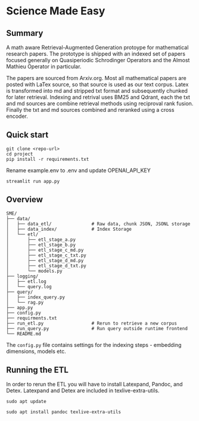 # Science Made Easy

## Summary
A math aware Retrieval-Augmented Generation protoype for mathematical research papers. 
The prototype is shipped with an indexed set of papers focused generally on Quasiperiodic Schrodinger Operators and the Almost Mathieu Operator in particular.

The papers are sourced from Arxiv.org. Most all mathematical papers are posted with LaTex source, so that source is used as our text corpus.
Latex is transformed into md and stripped txt format and subsequently chunked for later retrieval.
Indexing and retrival uses BM25 and Qdrant, each the txt and md sources are combine retrieval methods using reciproval rank fusion.
Finally the txt and md sources combined and reranked using a cross encoder.

## Quick start

```
git clone <repo-url>
cd project
pip install -r requirements.txt
```

Rename example.env to .env and update OPENAI_API_KEY

```
streamlit run app.py
```

## Overview

```
SME/
├── data/                     
│   ├── data_etl/               # Raw data, chunk JSON, JSONL storage
│   ├── data_index/             # Index Storage
│   └── etl/
│       ├── etl_stage_a.py
│       ├── etl_stage_b.py
│       ├── etl_stage_c_md.py
│       ├── etl_stage_c_txt.py
│       ├── etl_stage_d_md.py
│       ├── etl_stage_d_txt.py
│       └── models.py
├── logging/
│   ├── etl.log
│   └── query.log
├── query/
│   ├── index_query.py
│   └── rag.py
├── app.py
├── config.py
├── requirments.txt
├── run_etl.py                  # Rerun to retrieve a new corpus
├── run_query.py                # Run query outside runtime frontend
└── README.md
```

The ```config.py``` file contains settings for the indexing steps - embedding dimensions, models etc.

## Running the ETL

In order to rerun the ETL you will have to install Latexpand, Pandoc, and Detex.
Latexpand and Detex are included in texlive-extra-utils.

```
sudo apt update

sudo apt install pandoc texlive-extra-utils
```